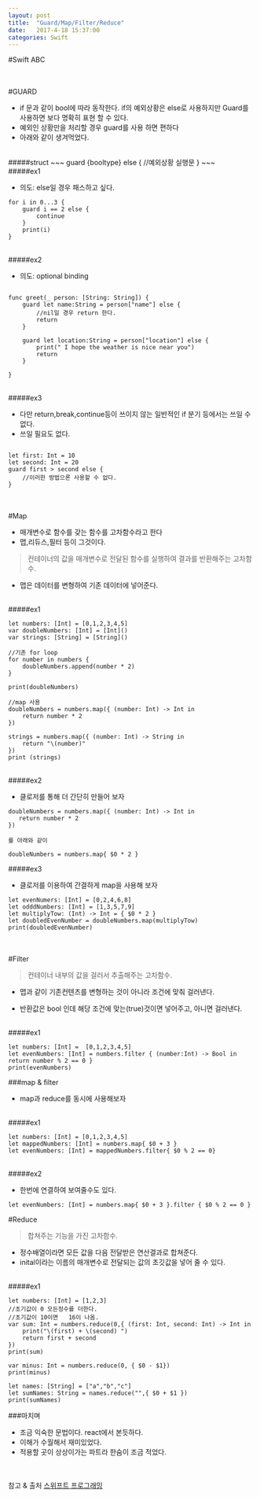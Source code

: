 ```yaml
---
layout: post
title:  "Guard/Map/Filter/Reduce"
date:   2017-4-18 15:37:00
categories: Swift
---
```




#Swift ABC

<br><br>
#GUARD

* if 문과 같이 bool에 따라 동작한다. if의 예외상황은 else로 사용하지만 Guard를 사용하면 보다 명확히 표현 할 수 있다. 
* 예외인 상황만을 처리할 경우 guard를 사용 하면 편하다
* 아래와 같이 생겨먹었다.

<br>
#####struct
~~~
guard {booltype} else {
	//예외상황 실행문
}
~~~

<br>
#####ex1

* 의도: else일 경우 패스하고 싶다. 


~~~
for i in 0...3 {
    guard i == 2 else {
        continue
    }
    print(i)
}
~~~

<br>
#####ex2

* 의도: optional binding

~~~

func greet(_ person: [String: String]) {
    guard let name:String = person["name"] else {
        //nil일 경우 return 한다.
        return
    }

    guard let location:String = person["location"] else {
        print(" I hope the weather is nice near you")
        return
    }
    
}

~~~

<br>
#####ex3

* 다만 return,break,continue등이 쓰이지 않는 일반적인 if 분기 등에서는 쓰일 수 없다. 
* 쓰일 필요도 없다.

~~~

let first: Int = 10
let second: Int = 20
guard first > second else {
    //이러한 방법으론 사용할 수 없다.
}
~~~



<br><br>
#Map

* 매개변수로 함수를 갖는 함수를 고차함수라고 한다
* 맵,리듀스,필터 등이 그것이다.

> 컨테이너의 값을 매개변수로 전달된 함수를 실행하여 결과를 반환해주는 고차함수.


* 맵은 데이터를 변형하여 기존 데이터에 넣어준다.
<br>
#####ex1

~~~
let numbers: [Int] = [0,1,2,3,4,5]
var doubleNumbers: [Int] = [Int]()
var strings: [String] = [String]()

//기존 for loop
for number in numbers {
    doubleNumbers.append(number * 2)
}

print(doubleNumbers)

//map 사용
doubleNumbers = numbers.map({ (number: Int) -> Int in
    return number * 2
})

strings = numbers.map({ (number: Int) -> String in
    return "\(number)"
})
print (strings)
~~~

<br>
#####ex2
 
 * 클로저를 통해 더 간단히 만들어 보자
 
 ~~~
 doubleNumbers = numbers.map({ (number: Int) -> Int in
    return number * 2
})

를 아래와 같이

 doubleNumbers = numbers.map{ $0 * 2 }
 ~~~
 
 #####ex3
 
* 클로저를 이용하여 간결하게 map을 사용해 보자

~~~
let evenNumers: [Int] = [0,2,4,6,8]
let odddNumbers: [Int] = [1,3,5,7,9]
let multiplyTow: (Int) -> Int = { $0 * 2 }
let doubledEvenNumber = doubleNumbers.map(multiplyTow)
print(doubledEvenNumber)
~~~

<br><br>
#Filter

> 컨테이너 내부의 값을 걸러서 추출해주는 고차함수.


* 맵과 같이 기존컨텐츠를 변형하는 것이 아니라 조건에 맞춰 걸러낸다.

* 반환값은 bool 인데 해당 조건에 맞는(true)것이면 넣어주고, 아니면 걸러낸다.

<br>
#####ex1

~~~
let numbers: [Int] =  [0,1,2,3,4,5]
let evenNumbers: [Int] = numbers.filter { (number:Int) -> Bool in return number % 2 == 0 }
print(evenNumbers)
~~~



###map & filter

* map과  reduce를 동시에 사용해보자

<br>
#####ex1

~~~
let numbers: [Int] = [0,1,2,3,4,5]
let mappedNumbers: [Int] = numbers.map{ $0 + 3 }
let evenNumbers: [Int] = mappedNumbers.filter{ $0 % 2 == 0}
~~~

<br>
#####ex2

* 한번에 연결하여 보여줄수도 있다.

~~~
let evenNumbers: [Int] = numbers.map{ $0 + 3 }.filter { $0 % 2 == 0 }
~~~



#Reduce


> 합쳐주는 기능을 가진 고차함수.

* 정수배열이라면 모든 값을 다음 전달받은 연산결과로 합쳐준다.
* inital이라는 이름의 매개변수로 전달되는 값의 초깃값을 넣어 줄 수 있다.



<br>
#####ex1

~~~
let numbers: [Int] = [1,2,3]
//초기값이 0 모든정수를 더한다.
//초기값이 10이면   16이 나옴.
var sum: Int = numbers.reduce(0,{ (first: Int, second: Int) -> Int in
    print("\(first) + \(second) ")
    return first + second
})
print(sum)

var minus: Int = numbers.reduce(0, { $0 - $1})
print(minus)

let names: [String] = ["a","b","c"]
let sumNames: String = names.reduce("",{ $0 + $1 })
print(sumNames)
~~~



###마치며

* 조금 익숙한 문법이다. react에서 본듯하다. 
* 이해가 수월해서 재미있었다.
* 적용할 곳이 상상이가는 파트라 한숨이 조금 적었다. 

<br><br>
참고 & 출처 [스위프트 프로그래밍](http://http://www.hanbit.co.kr/media/books/book_view.html?p_code=B5682208459)